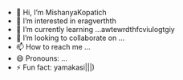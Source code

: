 - 👋 Hi, I’m MishanyaKopatich
- 👀 I’m interested in eragverthth
- 🌱 I’m currently learning ...awtewrdthfcviulogtgiy
- 💞️ I’m looking to collaborate on ...
- 📫 How to reach me ...
- 😄 Pronouns: ...
- ⚡ Fun fact: yamakasi|||)
<!---
MishanyaKopatich/MishanyaKopatich is a ✨ special ✨ repository because its `README.md` (this file) appears on your GitHub profile.
You can click the Preview link to take a look at your changes.
